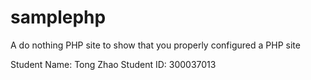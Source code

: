 samplephp
=========

A do nothing PHP site to show that you properly configured a PHP site

Student Name: Tong Zhao
Student ID: 300037013